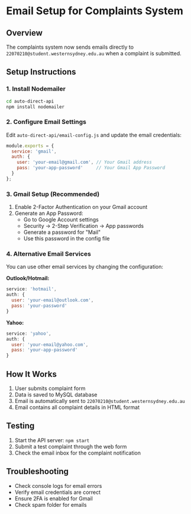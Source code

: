 # Email Setup for Complaints System

## Overview
The complaints system now sends emails directly to `22070210@student.westernsydney.edu.au` when a complaint is submitted.

## Setup Instructions

### 1. Install Nodemailer
```bash
cd auto-direct-api
npm install nodemailer
```

### 2. Configure Email Settings
Edit `auto-direct-api/email-config.js` and update the email credentials:

```javascript
module.exports = {
  service: 'gmail',
  auth: {
    user: 'your-email@gmail.com', // Your Gmail address
    pass: 'your-app-password'     // Your Gmail App Password
  }
};
```

### 3. Gmail Setup (Recommended)
1. Enable 2-Factor Authentication on your Gmail account
2. Generate an App Password:
   - Go to Google Account settings
   - Security → 2-Step Verification → App passwords
   - Generate a password for "Mail"
   - Use this password in the config file

### 4. Alternative Email Services
You can use other email services by changing the configuration:

**Outlook/Hotmail:**
```javascript
service: 'hotmail',
auth: {
  user: 'your-email@outlook.com',
  pass: 'your-password'
}
```

**Yahoo:**
```javascript
service: 'yahoo',
auth: {
  user: 'your-email@yahoo.com',
  pass: 'your-app-password'
}
```

## How It Works
1. User submits complaint form
2. Data is saved to MySQL database
3. Email is automatically sent to `22070210@student.westernsydney.edu.au`
4. Email contains all complaint details in HTML format

## Testing
1. Start the API server: `npm start`
2. Submit a test complaint through the web form
3. Check the email inbox for the complaint notification

## Troubleshooting
- Check console logs for email errors
- Verify email credentials are correct
- Ensure 2FA is enabled for Gmail
- Check spam folder for emails
